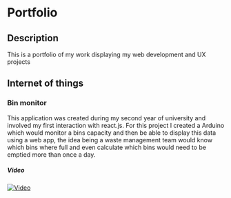 Portfolio
=========

## Description
This is a portfolio of my work displaying my web development and UX projects

## Internet of things

### Bin monitor
This application was created during my second year of university and involved my first interaction with react.js. For this project I created a Arduino which would monitor a bins capacity and then be able to display this data using a web app, the idea being a waste management team would know which bins where full and even calculate which bins would need to be emptied more than once a day.
##### Video
[![Video](https://imgur.com/p866LxH.png)](https://www.youtube.com/watch?v=p7mcFBUQZxM&feature=youtu.be&fbclid=IwAR1ApEGBtzbGqX2Ir4tYi82M4p_RD10IvU8e83FFdJLxKVUxqS-yHcKUXZw "Video")
